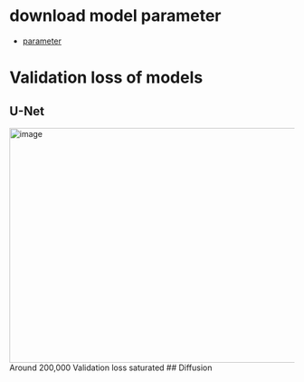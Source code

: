 # download model parameter

- [parameter](https://drive.google.com/drive/folders/1O-x-vBUHQrM9aGN82uVKF0I194Robl6D?usp=sharing)



# Validation loss of models
## U-Net
  <img width="1243" height="414" alt="image" src="https://github.com/user-attachments/assets/3bcec27f-8fd8-4e45-854f-453fafc3bd14" />
 Around 200,000 Validation loss saturated
## Diffusion
